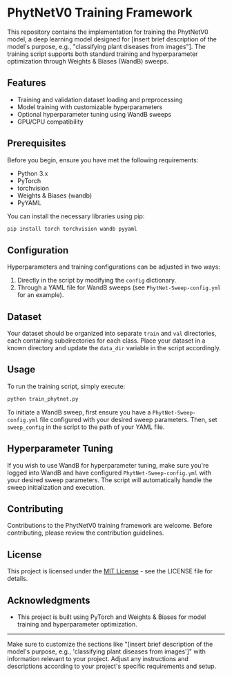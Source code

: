 
# PhytNetV0 Training Framework

This repository contains the implementation for training the PhytNetV0 model, a deep learning model designed for [insert brief description of the model's purpose, e.g., "classifying plant diseases from images"]. The training script supports both standard training and hyperparameter optimization through Weights & Biases (WandB) sweeps.

## Features

- Training and validation dataset loading and preprocessing
- Model training with customizable hyperparameters
- Optional hyperparameter tuning using WandB sweeps
- GPU/CPU compatibility

## Prerequisites

Before you begin, ensure you have met the following requirements:

- Python 3.x
- PyTorch
- torchvision
- Weights & Biases (wandb)
- PyYAML

You can install the necessary libraries using pip:

```bash
pip install torch torchvision wandb pyyaml
```

## Configuration

Hyperparameters and training configurations can be adjusted in two ways:

1. Directly in the script by modifying the `config` dictionary.
2. Through a YAML file for WandB sweeps (see `PhytNet-Sweep-config.yml` for an example).

## Dataset

Your dataset should be organized into separate `train` and `val` directories, each containing subdirectories for each class. Place your dataset in a known directory and update the `data_dir` variable in the script accordingly.

## Usage

To run the training script, simply execute:

```bash
python train_phytnet.py
```

To initiate a WandB sweep, first ensure you have a `PhytNet-Sweep-config.yml` file configured with your desired sweep parameters. Then, set `sweep_config` in the script to the path of your YAML file.

## Hyperparameter Tuning

If you wish to use WandB for hyperparameter tuning, make sure you're logged into WandB and have configured `PhytNet-Sweep-config.yml` with your desired sweep parameters. The script will automatically handle the sweep initialization and execution.

## Contributing

Contributions to the PhytNetV0 training framework are welcome. Before contributing, please review the contribution guidelines.

## License

This project is licensed under the [MIT License](LICENSE) - see the LICENSE file for details.

## Acknowledgments

- This project is built using PyTorch and Weights & Biases for model training and hyperparameter optimization.

---

Make sure to customize the sections like "[insert brief description of the model's purpose, e.g., 'classifying plant diseases from images']" with information relevant to your project. Adjust any instructions and descriptions according to your project's specific requirements and setup.